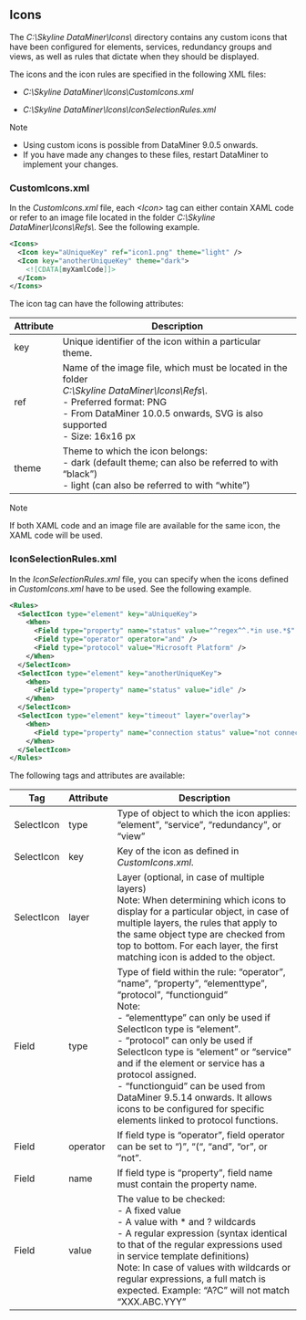 ## Icons

The *C:\\Skyline DataMiner\\Icons\\* directory contains any custom icons that have been configured for elements, services, redundancy groups and views, as well as rules that dictate when they should be displayed.

The icons and the icon rules are specified in the following XML files:

- *C:\\Skyline DataMiner\\Icons\\CustomIcons.xml*

- *C:\\Skyline DataMiner\\Icons\\IconSelectionRules.xml*

> [!NOTE]
> -  Using custom icons is possible from DataMiner 9.0.5 onwards.
> -  If you have made any changes to these files, restart DataMiner to implement your changes.

### CustomIcons.xml

In the *CustomIcons.xml* file, each *\<Icon>* tag can either contain XAML code or refer to an image file located in the folder *C:\\Skyline DataMiner\\Icons\\Refs\\*. See the following example.

```xml
<Icons>
  <Icon key="aUniqueKey" ref="icon1.png" theme="light" />
  <Icon key="anotherUniqueKey" theme="dark">
    <![CDATA[myXamlCode]]>
  </Icon>
</Icons>
```

The icon tag can have the following attributes:

| Attribute | Description                                                                                                                                                                                                                                                                                                                                                                                                                                        |
|-----------|----------------------------------------------------------------------------------------------------------------------------------------------------------------------------------------------------------------------------------------------------------------------------------------------------------------------------------------------------------------------------------------------------------------------------------------------------|
| key       | Unique identifier of the icon within a particular theme.                                                                                                                                                                                                                                                                                                                                                                                           |
| ref       | Name of the image file, which must be located in the folder <br>*C:\\Skyline DataMiner\\Icons\\Refs\\*.<br> -  Preferred format: PNG<br> -  From DataMiner 10.0.5 onwards, SVG is also supported<br> -  Size: 16x16 px |
| theme     | Theme to which the icon belongs:<br> -  dark (default theme; can also be referred to with “black”)<br> -  light (can also be referred to with “white”)                                                                                                                                                               |

> [!NOTE]
> If both XAML code and an image file are available for the same icon, the XAML code will be used.

### IconSelectionRules.xml

In the *IconSelectionRules.xml* file, you can specify when the icons defined in *CustomIcons.xml* have to be used. See the following example.

```xml
<Rules>
  <SelectIcon type="element" key="aUniqueKey">
    <When>
      <Field type="property" name="status" value="^regex^^.*in use.*$" />
      <Field type="operator" operator="and" />
      <Field type="protocol" value="Microsoft Platform" />
    </When>
  </SelectIcon>
  <SelectIcon type="element" key="anotherUniqueKey">
    <When>
      <Field type="property" name="status" value="idle" />
    </When>
  </SelectIcon>
  <SelectIcon type="element" key="timeout" layer="overlay">
    <When>
      <Field type="property" name="connection status" value="not connected" />
    </When>
  </SelectIcon>
</Rules>
```

The following tags and attributes are available:

| Tag        | Attribute | Description                                                                                                                                                                                                                                                                                                                                                                                                                                                                                                                                                                                                                                                                          |
|------------|-----------|--------------------------------------------------------------------------------------------------------------------------------------------------------------------------------------------------------------------------------------------------------------------------------------------------------------------------------------------------------------------------------------------------------------------------------------------------------------------------------------------------------------------------------------------------------------------------------------------------------------------------------------------------------------------------------------|
| SelectIcon | type      | Type of object to which the icon applies: “element”, “service”, “redundancy”, or “view”                                                                                                                                                                                                                                                                                                                                                                                                                                                                                                                                                                                              |
| SelectIcon | key       | Key of the icon as defined in *CustomIcons.xml*.                                                                                                                                                                                                                                                                                                                                                                                                                                                                                                                                                                                                      |
| SelectIcon | layer     | Layer (optional, in case of multiple layers)<br> Note: When determining which icons to display for a particular object, in case of multiple layers, the rules that apply to the same object type are checked from top to bottom. For each layer, the first matching icon is added to the object.                                                                                                                                                                                                                                                                                                                                                                                     |
| Field      | type      | Type of field within the rule: “operator”, “name”, “property”, “elementtype”, “protocol”, “functionguid”<br> Note: <br> -  “elementtype” can only be used if SelectIcon type is “element”.<br> -  “protocol” can only be used if SelectIcon type is “element” or “service” and if the element or service has a protocol assigned.<br> -  “functionguid” can be used from DataMiner 9.5.14 onwards. It allows icons to be configured for specific elements linked to protocol functions. |
| Field      | operator  | If field type is “operator”, field operator can be set to “)”, “(“, “and”, “or”, or “not”.                                                                                                                                                                                                                                                                                                                                                                                                                                                                                                                                                                                           |
| Field      | name      | If field type is “property”, field name must contain the property name.                                                                                                                                                                                                                                                                                                                                                                                                                                                                                                                                                                                                              |
| Field      | value     | The value to be checked:<br> -  A fixed value<br> -  A value with \* and ? wildcards<br> -  A regular expression (syntax identical to that of the regular expressions used in service template definitions)<br> Note: In case of values with wildcards or regular expressions, a full match is expected. Example: “A?C” will not match “XXX.ABC.YYY”                                                                                                                                    |
